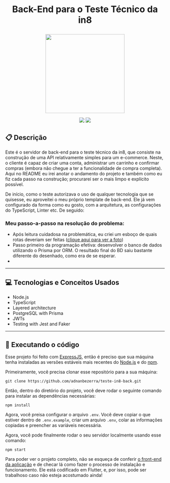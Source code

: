 # <p align = "center"> Back-End para o Teste Técnico da in8</p>

<p align="center">
   <img src="https://cdn-icons-png.flaticon.com/512/5968/5968381.png" width="250px"/>
</p>

<p align = "center">
   <img src="https://img.shields.io/badge/author-adnanbezerra-4dae71?style=flat-square" />
   <img src="https://img.shields.io/github/languages/count/adnanbezerra/teste-in8-back?color=4dae71&style=flat-square" />

</p>


##  :clipboard: Descrição

Este é o servidor de back-end para o teste técnico da in8, que consiste na construção de uma API relativamente simples para um e-commerce. Neste, o cliente é capaz de criar uma conta, administrar um carrinho e confirmar compras (embora não chegue a ter a funcionalidade de compra completa). Aqui no README eu irei anotar o andamento do projeto e também como eu fiz cada passo na construção; procurarei ser o mais limpo e explícito possível.

De início, como o teste autorizava o uso de qualquer tecnologia que se quisesse, eu aproveitei o meu próprio template de back-end. Ele já vem configurado da forma como eu gosto, com a arquitetura, as configurações do TypeScript, Linter etc. De seguido:

### Meu passo-a-passo na resolução do problema:

- Após leitura cuidadosa na problemática, eu criei um esboço de quais rotas deveriam ser feitas ([clique aqui para ver a foto](https://imgur.com/a/R8uh0ij))
- Passo primeiro da programação efetiva: desenvolver o banco de dados utilizando o Prisma por ORM. O resultado final do BD saiu bastante diferente do desenhado, como era de se esperar.
- 

***

## :computer:	 Tecnologias e Conceitos Usados

- Node.js
- TypeScript
- Layered architecture
- PostgreSQL with Prisma
- JWTs
- Testing with Jest and Faker

***

## 🏁 Executando o código

Esse projeto foi feito com [ExpressJS](https://github.com/expressjs/express), então é preciso que sua máquina tenha instaladas as versões estáveis mais recentes do [Node.js](https://nodejs.org/en/download/) e do [npm](https://www.npmjs.com/).

Primeiramente, você precisa clonar esse repositório para a sua máquina:

```
git clone https://github.com/adnanbezerra/teste-in8-back.git
```

Então, dentro do diretório do projeto, você deve rodar o seguinte comando para instalar as dependências necessárias:

```
npm install
```

Agora, você preisa configurar o arquivo `.env`. Você deve copiar o que estiver dentro de `.env.example`, criar um arquivo `.env`, colar as informações copiadas e preencher as variáveis necessária.

Agora, você pode finalmente rodar o seu servidor localmente usando esse comando:
```
npm start
```

Para poder ver o projeto completo, não se esqueça de conferir [o front-end da aplicação](https://github.com/adnanbezerra/teste-in8-front) e de checar lá como fazer o processo de instalação e funcionamento. Ele está codificado em Flutter, e, por isso, pode ser trabalhoso caso não esteja acostumado ainda!
